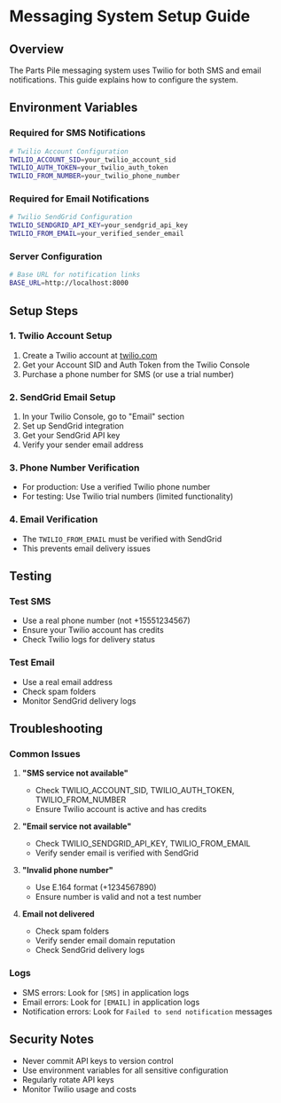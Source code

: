 # Messaging System Setup Guide

## Overview
The Parts Pile messaging system uses Twilio for both SMS and email notifications. This guide explains how to configure the system.

## Environment Variables

### Required for SMS Notifications
```bash
# Twilio Account Configuration
TWILIO_ACCOUNT_SID=your_twilio_account_sid
TWILIO_AUTH_TOKEN=your_twilio_auth_token
TWILIO_FROM_NUMBER=your_twilio_phone_number
```

### Required for Email Notifications
```bash
# Twilio SendGrid Configuration
TWILIO_SENDGRID_API_KEY=your_sendgrid_api_key
TWILIO_FROM_EMAIL=your_verified_sender_email
```

### Server Configuration
```bash
# Base URL for notification links
BASE_URL=http://localhost:8000
```

## Setup Steps

### 1. Twilio Account Setup
1. Create a Twilio account at [twilio.com](https://twilio.com)
2. Get your Account SID and Auth Token from the Twilio Console
3. Purchase a phone number for SMS (or use a trial number)

### 2. SendGrid Email Setup
1. In your Twilio Console, go to "Email" section
2. Set up SendGrid integration
3. Get your SendGrid API key
4. Verify your sender email address

### 3. Phone Number Verification
- For production: Use a verified Twilio phone number
- For testing: Use Twilio trial numbers (limited functionality)

### 4. Email Verification
- The `TWILIO_FROM_EMAIL` must be verified with SendGrid
- This prevents email delivery issues

## Testing

### Test SMS
- Use a real phone number (not +15551234567)
- Ensure your Twilio account has credits
- Check Twilio logs for delivery status

### Test Email
- Use a real email address
- Check spam folders
- Monitor SendGrid delivery logs

## Troubleshooting

### Common Issues

1. **"SMS service not available"**
   - Check TWILIO_ACCOUNT_SID, TWILIO_AUTH_TOKEN, TWILIO_FROM_NUMBER
   - Ensure Twilio account is active and has credits

2. **"Email service not available"**
   - Check TWILIO_SENDGRID_API_KEY, TWILIO_FROM_EMAIL
   - Verify sender email is verified with SendGrid

3. **"Invalid phone number"**
   - Use E.164 format (+1234567890)
   - Ensure number is valid and not a test number

4. **Email not delivered**
   - Check spam folders
   - Verify sender email domain reputation
   - Check SendGrid delivery logs

### Logs
- SMS errors: Look for `[SMS]` in application logs
- Email errors: Look for `[EMAIL]` in application logs
- Notification errors: Look for `Failed to send notification` messages

## Security Notes
- Never commit API keys to version control
- Use environment variables for all sensitive configuration
- Regularly rotate API keys
- Monitor Twilio usage and costs
